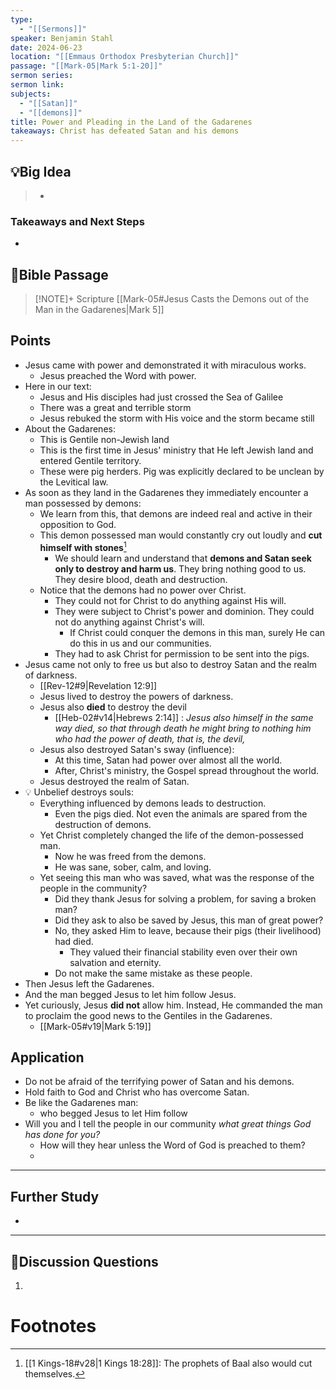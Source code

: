 ```yaml
---
type:
  - "[[Sermons]]"
speaker: Benjamin Stahl
date: 2024-06-23
location: "[[Emmaus Orthodox Presbyterian Church]]"
passage: "[[Mark-05|Mark 5:1-20]]"
sermon series: 
sermon link: 
subjects:
  - "[[Satan]]"
  - "[[demons]]"
title: Power and Pleading in the Land of the Gadarenes
takeaways: Christ has defeated Satan and his demons
---
```



## 💡Big Idea
>- 

### Takeaways and Next Steps
- 


## 📖Bible Passage
>[!NOTE]+ Scripture
>[[Mark-05#Jesus Casts the Demons out of the Man in the Gadarenes|Mark 5]]

## Points

- Jesus came with power and demonstrated it with miraculous works. 
	- Jesus preached the Word with power. 
- Here in our text: 
	- Jesus and His disciples had just crossed the Sea of Galilee
	- There was a great and terrible storm 
	- Jesus rebuked the storm with His voice and the storm became still
- About the Gadarenes: 
	- This is Gentile non-Jewish land
	- This is the first time in Jesus' ministry that He left Jewish land and entered Gentile territory. 
	- These were pig herders. Pig was explicitly declared to be unclean by the Levitical law. 
- As soon as they land in the Gadarenes they immediately encounter a man possessed by demons: 
	- We learn from this, that demons are indeed real and active in their opposition to God. 
	- This demon possessed man would constantly cry out loudly and **cut himself with stones**[^1]
		- We should learn and understand that **demons and Satan seek only to destroy and harm us**. They bring nothing good to us. They desire blood, death and destruction. 
	- Notice that the demons had no power over Christ. 
		- They could not for Christ to do anything against His will. 
		- They were subject to Christ's power and dominion. They could not do anything against Christ's will. 
			- If Christ could conquer the demons in this man, surely He can do this in us and our communities. 
		- They had to ask Christ for permission to be sent into the pigs. 
- Jesus came not only to free us but also to destroy Satan and the realm of darkness. 
	- [[Rev-12#9|Revelation 12:9]]
	- Jesus lived to destroy the powers of darkness.
	- Jesus also **died** to destroy the devil
		- [[Heb-02#v14|Hebrews 2:14]] : *Jesus also himself in the same way died, so that through death he might bring to nothing him who had the power of death, that is, the devil,* 
	- Jesus also destroyed Satan's sway (influence): 
		- At this time, Satan had power over almost all the world. 
		- After, Christ's ministry, the Gospel spread throughout the world. 
	- Jesus destroyed the realm of Satan. 
- 💡 Unbelief destroys souls: 
	- Everything influenced by demons leads to destruction. 
		- Even the pigs died. Not even the animals are spared from the destruction of demons. 
	- Yet Christ completely changed the life of the demon-possessed man. 
		- Now he was freed from the demons. 
		- He was sane, sober, calm, and loving. 
	- Yet seeing this man who was saved, what was the response of the people in the community? 
		- Did they thank Jesus for solving a problem, for saving a broken man?
		- Did they ask to also be saved by Jesus, this man of great power? 
		- No, they asked Him to leave, because their pigs (their livelihood) had died. 
			- They valued their financial stability even over their own salvation and eternity. 
		- Do not make the same mistake as these people. 
- Then Jesus left the Gadarenes. 
- And the man begged Jesus to let him follow Jesus. 
- Yet curiously, Jesus **did not** allow him. Instead, He commanded the man to proclaim the good news to the Gentiles in the Gadarenes. 
	- [[Mark-05#v19|Mark 5:19]] 
## Application
- Do not be afraid of the terrifying power of Satan and his demons. 
- Hold faith to God and Christ who has overcome Satan. 
- Be like the Gadarenes man: 
	- who begged Jesus to let Him follow
- Will you and I tell the people in our community *what great things God has done for you?*
	- How will they hear unless the Word of God is preached to them? 
	- 

---
## Further Study
- 

---
## 💬Discussion Questions

1. 
# Footnotes

[^1]: [[1 Kings-18#v28|1 Kings 18:28]]: The prophets of Baal also would cut themselves. 